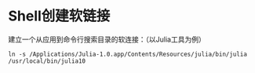 # Shell创建软链接
   

建立一个从应用到命令行搜索目录的软连接：（以Julia工具为例）

```shell
ln -s /Applications/Julia-1.0.app/Contents/Resources/julia/bin/julia /usr/local/bin/julia10
```